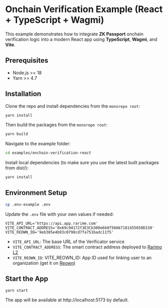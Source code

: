 # Onchain Verification Example (React + TypeScript + Wagmi)

This example demonstrates how to integrate **ZK Passport** onchain verification logic into a modern React app using **TypeScript**, **Wagmi**, and **Vite**.

## Prerequisites

- Node.js >= 18
- Yarn >= 4.7

## Installation

Clone the repo and install dependencies from the `monorepo root`:

```bash
yarn install
```

Then build the packages from the `monorepo root`:

```bash
yarn build
```

Navigate to the example folder:

```bash
cd examples/onchain-verification-react
```

Install local dependencies (to make sure you use the latest built packages from dist/):

```bash
yarn install
```

## Environment Setup

```bash
cp .env-example .env
```

Update the `.env` file with your own values if needed:

```env
VITE_API_URL='https://api.app.rarime.com'
VITE_CONTRACT_ADDRESS='0x69c94172f3E3Cb300e6b0f50A67181455650D150'
VITE_REOWN_ID='9eb385e4b93c0798cd7fa751badc11f5'
```

- `VITE_API_URL`: The base URL of the Verificator service
- `VITE_CONTRACT_ADDRESS`: The smart contract address deployed to [Rarimo L2](https://docs.rarimo.com/zk-registry/network-info/)
- `VITE_REOWN_ID`: VITE_REOWN_ID: App ID used for linking user to an organization (get it on [Reown](https://reown.com/))

## Start the App

```bash
yarn start
```

The app will be available at http://localhost:5173 by default.
